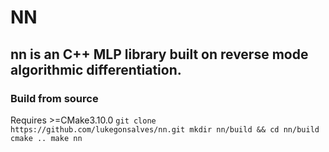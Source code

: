 # NN
## nn is an C++ MLP library built on reverse mode algorithmic differentiation.

### Build from source
Requires >=CMake3.10.0
`git clone https://github.com/lukegonsalves/nn.git
mkdir nn/build && cd nn/build
cmake ..
make nn`
